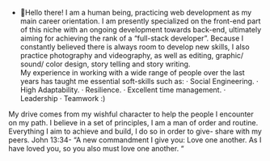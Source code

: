 - 👋Hello there! I am a human being, practicing web development as my main career orientation. I am presently specialized on the front-end part of this niche with an ongoing development towards back-end, ultimately aiming for achieving the rank of a “full-stack developer”. 
Because I constantly believed there is always room to develop new skills, I also practice photography and videography, as well as editing, graphic/ sound/ color design, story telling and story writing.  
My experience in working with a wide range of people over the last years has taught me essential soft-skills such as:
· Social Engineering.
· High Adaptability.
· Resilience. 
· Excellent time management.
· Leadership
· Teamwork :)

My drive comes from my wishful character to help the people I encounter on my path. I believe in a set of principles, I am a man of order and routine. Everything I aim to achieve and build, I do so in order to give- share with my peers. 
John 13:34- “A new commandment I give you: Love one another. As I have loved you, so you also must love one another. “

<!---
MrEddard/MrEddard is a ✨ special ✨ repository because its `README.md` (this file) appears on your GitHub profile.
You can click the Preview link to take a look at your changes.
--->

